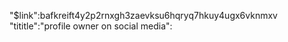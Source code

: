 "$link":bafkreift4y2p2rnxgh3zaevksu6hqryq7hkuy4ugx6vknmxv
"tititle":"profile owner on social media":


